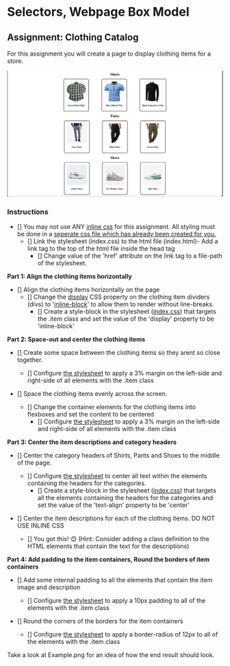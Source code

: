 # Selectors, Webpage Box Model

## Assignment: Clothing Catalog

For this assignment you will create a page to display clothing items for a store.

![Example](./Example/Part4.png)


### Instructions
  - [] You may not use ANY [inline css](https://www.geeksforgeeks.org/inline-css/) for this assignment. All styling must be done in a [seperate css file which has already been created for you.](./index.css)
    - [] Link the stylesheet (index.css) to the html file (index.html)- Add a link tag to the top of the html file inside the head tag
      - [] Change value of the 'href' attribute on the link tag to a file-path of the stylesheet.
  
**Part 1: Align the clothing items horizontally**
  - [] Align the clothing items horizontally on the page
    - [] Change the [display](https://www.w3schools.com/Css/css_display_visibility.asp) CSS property on the clothing item dividers (divs) to '[inline-block](https://www.w3schools.com/Css/css_inline-block.asp)' to allow them to render without line-breaks.
      - [] Create a style-block in the stylesheet ([index.css](./index.css)) that targets the .item class and set the value of the 'display' property to be 'inline-block'

**Part 2: Space-out and center the clothing items**
  - [] Create some space between the clothing items so they arent so close together.
    - [] Configure [the stylesheet](./index.css) to apply a 3% margin on the left-side and right-side of all elements with the .item class
  
  - [] Space the clothing items evenly across the screen.
    - [] Change the container elements for the clothing items into flexboxes and set the content to be centered
      - [] Configure [the stylesheet](./index.css) to apply a 3% margin on the left-side and right-side of all elements with the .item class


**Part 3: Center the item descriptions and category headers**
  - [] Center the category headers of Shirts, Pants and Shoes to the middle of the page.
    - [] Configure [the stylesheet](./index.css) to center all text within the elements containing the headers for the categories.
      - [] Create a style-block in the stylesheet ([index.css](./index.css)) that targets all the elements containing the headers for the categories and set the value of the 'text-align' property to be 'center'
  
  - [] Center the item descriptions for each of the clothing items. DO NOT USE INLINE CSS
    - [] You got this! 😊 (Hint: Consider adding a class definition to the HTML elements that contain the text for the descriptions)



**Part 4: Add padding to the item containers, Round the borders of item containers** 
  - [] Add some internal padding to all the elements that contain the item image and description
    - [] Configure [the stylesheet](./index.css) to apply a 10px padding to all of the elements with the .item class
  
  - [] Round the corners of the borders for the item containers
    - [] Configure [the stylesheet](./index.css) to apply a border-radius of 12px to all of the elements with the .item class




  


Take a look at Example.png for an idea of how the end result should look.
